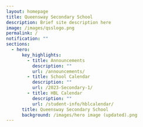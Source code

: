 ```yaml
---
layout: homepage
title: Queensway Secondary School
description: Brief site description here
image: /images/qsslogo.png
permalink: /
notification: ""
sections:
  - hero:
      key_highlights:
        - title: Announcements
          description: ""
          url: /announcements/
        - title: School Calendar
          description: ""
          url: /2023-Secondary-1/
        - title: HBL Calendar
          description: ""
          url: /student-info/hblcalendar/
      title: Queensway Secondary School
      background: /images/hero image (updated).png
---
```

